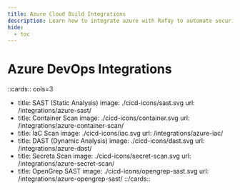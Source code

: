```yaml
---
title: Azure Cloud Build Integrations
description: Learn how to integrate azure with Rafay to automate security testing and deployment of your applications.
hide:
  - toc
---
```


<style>
.nt-card .nt-card-image{
  color: #005BFF;
}

.nt-card-title {
    text-align: -webkit-center;
}
</style>

# Azure DevOps Integrations

::cards:: cols=3

- title: SAST (Static Analysis)
  image: ./cicd-icons/sast.svg
  url: /integrations/azure-sast/
- title: Container Scan
  image: ./cicd-icons/container.svg
  url: /integrations/azure-container-scan/
- title: IaC Scan
  image: ./cicd-icons/iac.svg
  url: /integrations/azure-iac/
- title: DAST (Dynamic Analysis)
  image: ./cicd-icons/dast.svg
  url: /integrations/azure-dast/
- title: Secrets Scan
  image: ./cicd-icons/secret-scan.svg
  url: /integrations/azure-secret-scan/
- title: OpenGrep SAST
  image: ./cicd-icons/opengrep-sast.svg
  url: /integrations/azure-opengrep-sast/
::/cards::
